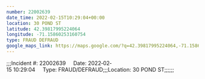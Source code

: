 ```yaml
---
number: 22002639
date_time: 2022-02-15T10:29:04+00:00
location: 30 POND ST
latitude: 42.39817995224064
longitude: -71.15860253160754
type: FRAUD DEFRAUD
google_maps_link: https://maps.google.com/?q=42.39817995224064,-71.15860253160754
---
```


;;;Incident #: 22002639     Date: 2022‐02‐15 10:29:04     Type: FRAUD/DEFRAUD;;;Location: 30 POND ST;;;;;;
